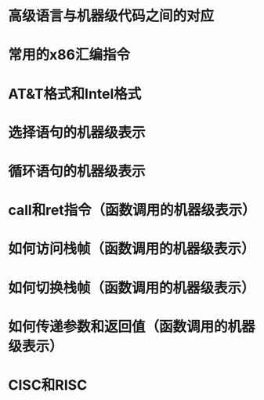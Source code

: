 # 高级语言与机器级代码之间的对应

# 常用的x86汇编指令

# AT&T格式和Intel格式

# 选择语句的机器级表示

# 循环语句的机器级表示

# call和ret指令（函数调用的机器级表示）

# 如何访问栈帧（函数调用的机器级表示）

# 如何切换栈帧（函数调用的机器级表示）

# 如何传递参数和返回值（函数调用的机器级表示）

# CISC和RISC